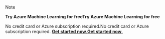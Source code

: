 > [!NOTE]
> 
> <span data-ttu-id="60565-101">**Try Azure Machine Learning for free**</span><span class="sxs-lookup"><span data-stu-id="60565-101">**Try Azure Machine Learning for free**</span></span>
>
> <span data-ttu-id="60565-102">No credit card or Azure subscription required.</span><span class="sxs-lookup"><span data-stu-id="60565-102">No credit card or Azure subscription required.</span></span> <span data-ttu-id="60565-103"><a href="https://studio.azureml.net/?selectAccess=true&o=2" target="_blank">**Get started now**.</a></span><span class="sxs-lookup"><span data-stu-id="60565-103"><a href="https://studio.azureml.net/?selectAccess=true&o=2" target="_blank">**Get started now**.</a></span></span>
> 
> 

